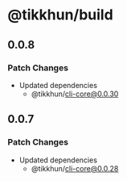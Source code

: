 # @tikkhun/build

## 0.0.8

### Patch Changes

- Updated dependencies
  - @tikkhun/cli-core@0.0.30

## 0.0.7

### Patch Changes

- Updated dependencies
  - @tikkhun/cli-core@0.0.28
